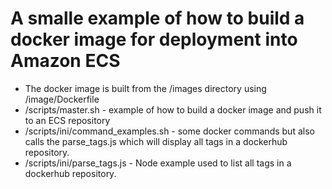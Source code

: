 # A smalle example of how to build a docker image for deployment into Amazon ECS
* The docker image is built from the /images directory using /image/Dockerfile
* /scripts/master.sh - example of how to build a docker image and push it to an ECS repository
* /scripts/ini/command\_examples.sh - some docker commands but also calls the parse\_tags.js which will display all tags in a dockerhub repository.
* /scripts/ini/parse\_tags.js - Node example used to list all tags in a dockerhub repository.


